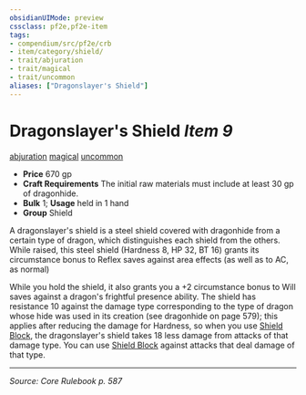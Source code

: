 ```yaml
---
obsidianUIMode: preview
cssclass: pf2e,pf2e-item
tags:
- compendium/src/pf2e/crb
- item/category/shield/
- trait/abjuration
- trait/magical
- trait/uncommon
aliases: ["Dragonslayer's Shield"]
---
```

# Dragonslayer's Shield *Item 9*  
[abjuration](rules/traits/abjuration.md "Abjuration School Trait")  [magical](rules/traits/magical.md "Magical Item Trait")  [uncommon](rules/traits/uncommon.md "Uncommon Rarity Trait")  

- **Price** 670 gp
- **Craft Requirements** The initial raw materials must include at least 30 gp of dragonhide.
- **Bulk** 1; **Usage** held in 1 hand
- **Group** Shield 

A dragonslayer's shield is a steel shield covered with dragonhide from a certain type of dragon, which distinguishes each shield from the others. While raised, this steel shield (Hardness 8, HP 32, BT 16) grants its circumstance bonus to Reflex saves against area effects (as well as to AC, as normal)

While you hold the shield, it also grants you a +2 circumstance bonus to Will saves against a dragon's frightful presence ability. The shield has resistance 10 against the damage type corresponding to the type of dragon whose hide was used in its creation (see dragonhide on page 579); this applies after reducing the damage for Hardness, so when you use [Shield Block](compendium/feats/shield-block.md), the dragonslayer's shield takes 18 less damage from attacks of that damage type. You can use [Shield Block](compendium/feats/shield-block.md) against attacks that deal damage of that type.


---
*Source: Core Rulebook p. 587*